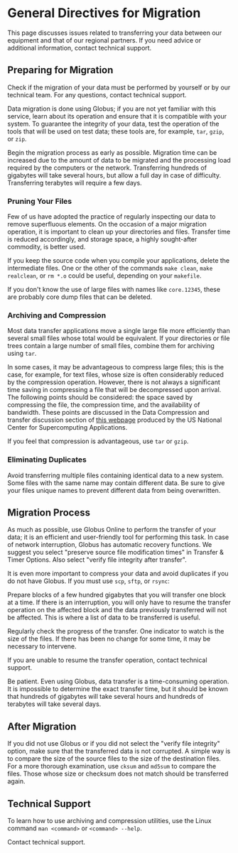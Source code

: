 # General Directives for Migration

This page discusses issues related to transferring your data between our equipment and that of our regional partners.  If you need advice or additional information, contact technical support.

## Preparing for Migration

Check if the migration of your data must be performed by yourself or by our technical team. For any questions, contact technical support.

Data migration is done using Globus; if you are not yet familiar with this service, learn about its operation and ensure that it is compatible with your system. To guarantee the integrity of your data, test the operation of the tools that will be used on test data; these tools are, for example, `tar`, `gzip`, or `zip`.

Begin the migration process as early as possible. Migration time can be increased due to the amount of data to be migrated and the processing load required by the computers or the network. Transferring hundreds of gigabytes will take several hours, but allow a full day in case of difficulty. Transferring terabytes will require a few days.

### Pruning Your Files

Few of us have adopted the practice of regularly inspecting our data to remove superfluous elements. On the occasion of a major migration operation, it is important to clean up your directories and files. Transfer time is reduced accordingly, and storage space, a highly sought-after commodity, is better used.

If you keep the source code when you compile your applications, delete the intermediate files. One or the other of the commands `make clean`, `make realclean`, or `rm *.o` could be useful, depending on your `makefile`.

If you don't know the use of large files with names like `core.12345`, these are probably core dump files that can be deleted.

### Archiving and Compression

Most data transfer applications move a single large file more efficiently than several small files whose total would be equivalent. If your directories or file trees contain a large number of small files, combine them for archiving using `tar`.

In some cases, it may be advantageous to compress large files; this is the case, for example, for text files, whose size is often considerably reduced by the compression operation. However, there is not always a significant time saving in compressing a file that will be decompressed upon arrival. The following points should be considered: the space saved by compressing the file, the compression time, and the availability of bandwidth. These points are discussed in the Data Compression and transfer discussion section of [this webpage](link_to_webpage_here) produced by the US National Center for Supercomputing Applications.

If you feel that compression is advantageous, use `tar` or `gzip`.

### Eliminating Duplicates

Avoid transferring multiple files containing identical data to a new system. Some files with the same name may contain different data. Be sure to give your files unique names to prevent different data from being overwritten.

## Migration Process

As much as possible, use Globus Online to perform the transfer of your data; it is an efficient and user-friendly tool for performing this task. In case of network interruption, Globus has automatic recovery functions. We suggest you select "preserve source file modification times" in Transfer & Timer Options.  Also select "verify file integrity after transfer".

It is even more important to compress your data and avoid duplicates if you do not have Globus. If you must use `scp`, `sftp`, or `rsync`:

Prepare blocks of a few hundred gigabytes that you will transfer one block at a time. If there is an interruption, you will only have to resume the transfer operation on the affected block and the data previously transferred will not be affected. This is where a list of data to be transferred is useful.

Regularly check the progress of the transfer. One indicator to watch is the size of the files. If there has been no change for some time, it may be necessary to intervene.

If you are unable to resume the transfer operation, contact technical support.

Be patient. Even using Globus, data transfer is a time-consuming operation. It is impossible to determine the exact transfer time, but it should be known that hundreds of gigabytes will take several hours and hundreds of terabytes will take several days.

## After Migration

If you did not use Globus or if you did not select the "verify file integrity" option, make sure that the transferred data is not corrupted. A simple way is to compare the size of the source files to the size of the destination files. For a more thorough examination, use `cksum` and `md5sum` to compare the files. Those whose size or checksum does not match should be transferred again.

## Technical Support

To learn how to use archiving and compression utilities, use the Linux command `man <command>` or `<command> --help`.

Contact technical support.

